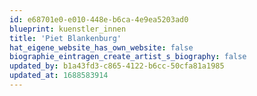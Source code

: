 ```yaml
---
id: e68701e0-e010-448e-b6ca-4e9ea5203ad0
blueprint: kuenstler_innen
title: 'Piet Blankenburg'
hat_eigene_website_has_own_website: false
biographie_eintragen_create_artist_s_biography: false
updated_by: b1a43fd3-c865-4122-b6cc-50cfa81a1985
updated_at: 1688583914
---
```

